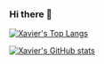 ### Hi there 👋

<!--
**xavier-hernandez/xavier-hernandez** is a ✨ _special_ ✨ repository because its `README.md` (this file) appears on your GitHub profile.

Here are some ideas to get you started:

- 🔭 I’m currently working on ...
- 🌱 I’m currently learning ...
- 👯 I’m looking to collaborate on ...
- 🤔 I’m looking for help with ...
- 💬 Ask me about ...
- 📫 How to reach me: ...
- 😄 Pronouns: ...
- ⚡ Fun fact: ...
-->

[![Xavier's Top Langs](https://github-readme-stats.vercel.app/api/top-langs/?username==xavier-hernandez&show_icons=true&theme=prussian)](https://github.com/anuraghazra/github-readme-stats)

[![Xavier's GitHub stats](https://github-readme-stats.vercel.app/api?username=xavier-hernandez&show_icons=true&theme=prussian)](https://github.com/anuraghazra/github-readme-stats)